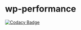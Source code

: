 # wp-performance
[![Codacy Badge](https://api.codacy.com/project/badge/Grade/2bdc25fe107f4415a99809776a20a220)](https://app.codacy.com/app/vsokolyk/wp-performance?utm_source=github.com&utm_medium=referral&utm_content=Jazz-Man/wp-performance&utm_campaign=Badge_Grade_Settings)